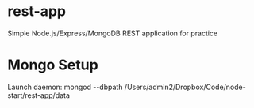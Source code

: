 rest-app
========

Simple Node.js/Express/MongoDB REST application for practice

# Mongo Setup

Launch daemon:
mongod --dbpath /Users/admin2/Dropbox/Code/node-start/rest-app/data


